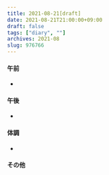 ```yaml
---
title: 2021-08-21[draft]
date: 2021-08-21T21:00:00+09:00
draft: false
tags: ["diary", ""]
archives: 2021-08
slug: 976766
---
```

#### 午前
- 
#### 午後
- 
#### 体調
- 
#### その他